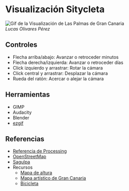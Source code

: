 # Visualización Sitycleta
![Gif de la Visualización de Las Palmas de Gran Canaria](https://user-images.githubusercontent.com/47455265/158084070-21670f71-162c-49d7-86d1-c901621632ec.gif)
<br>*Lucas Olivares Pérez*

## Controles
- Flecha arriba/abajo: Avanzar o retroceder minutos
- Flecha derecha/izquierda: Avanzar o retroceder días
- Click izquierdo y arrastrar: Rotar la cámara
- Click central y arrastrar: Desplazar la cámara
- Rueda del ratón: Acercar o alejar la cámara

## Herramientas
- GIMP
- Audacity
- Blender
- [ezgif](https://ezgif.com)

## Referencias
- [Referencia de Processing](https://processing.org/reference/)
- [OpenStreetMap](https://www.openstreetmap.org/)
- [Sagulpa](https://www.sagulpa.com/)
- Recursos
  - [Mapa de altura](https://visibleearth.nasa.gov/images/73934/topography)
  - [Mapa artístico de Gran Canaria](https://www3.gobiernodecanarias.org/medusa/mediateca/ecoescuela/wp-content/uploads/sites/2/2013/11/21-Gran-Canaria.png)
  - [Bicicleta](https://sketchfab.com/3d-models/low-poly-bicycle-1a1751bdef69489b84fbf581c6b1a8d4)
